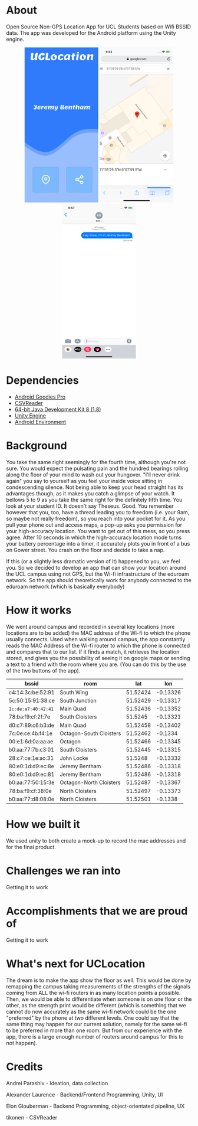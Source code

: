# About
Open Source Non-GPS Location App for UCL Students based on Wifi BSSID data. The app was developed for the Android platform using the Unity engine.

<p align="center">
<img src="https://github.com/alexlaurence/UCLocation/raw/master/prev1.png" data-canonical-src="https://github.com/alexlaurence/UCLocation/raw/master/prev1.png" width="200" height="420"/>
  <img src="https://github.com/alexlaurence/UCLocation/raw/master/prev2.png" data-canonical-src="https://github.com/alexlaurence/UCLocation/raw/master/prev2.png" width="200" height="420"/>
  <img src="https://github.com/alexlaurence/UCLocation/raw/master/prev3.png" data-canonical-src="https://github.com/alexlaurence/UCLocation/raw/master/prev3.png" width="200" height="420"/>
</p>

# Dependencies
- [Android Goodies Pro](https://www.assetstore.unity3d.com/go/v2?from=%23!%2Fcontent%2F67473)
- [CSVReader](https://github.com/tikonen/blog/blob/master/csvreader/CSVReader.cs)
- [64-bit Java Development Kit 8 (1.8)](http://www.oracle.com/technetwork/java/javase/downloads/jdk8-downloads-2133151.html)
- [Unity Engine](https://unity3d.com/get-unity/download)
- [Android Environment](https://docs.unity3d.com/Manual/android-sdksetup.html)

# Background
You take the same right seemingly for the fourth time, although you're not sure. You would expect the pulsating pain and the hundred bearings rolling along the floor of your mind to wash out your hungover. "I'll never drink again" you say to yourself as you feel your inside voice sitting in condescending silence. Not being able to keep your head straight has its advantages though, as it makes you catch a glimpse of your watch. It bellows 5 to 9 as you take the same right for the definitely fifth time. You look at your student ID. It doesn't say Theseus. Good. You remember however that you, too, have a thread leading you to freedom (i.e. your 9am, so maybe not really freedom), so you reach into your pocket for it. As you pull your phone out and access maps, a pop-up asks you permission for your high-accuracy location. You want to get out of this mess, so you press agree. After 10 seconds in which the high-accuracy location mode turns your battery percentage into a timer, it accurately plots you in front of a bus on Gower street. You crash on the floor and decide to take a nap.

If this (or a slightly less dramatic version of it) happened to you, we feel you. So we decided to develop an app that can show your location around the UCL campus using not GPS, but the Wi-fi infrastructure of the eduroam network. So the app should theoretically work for anybody connected to the eduroam network (which is basically everybody)

# How it works
We went around campus and recorded in several key locations (more locations are to be added) the MAC address of the Wi-fi to which the phone usually connects. Used when walking around campus, the app constantly reads the MAC Address of the Wi-fi router to which the phone is connected and compares that to our list. If it finds a match, it retrieves the location stored, and gives you the possibility of seeing it on google maps or sending a text to a friend with the room where you are. (You can do this by the use of the two buttons of the app).

| bssid             | room                    | lat      | lon      | 
|-------------------|-------------------------|----------|----------| 
| c4:14:3c:be:52:91 | South Wing              | 51.52424 | -0.13326 | 
| 5c:50:15:91:38:ce | South Junction          | 51.52429 | -0.13317 | 
| `1c:de:a7:40:42:41` | Main Quad               | 51.52436 | -0.13352 | 
| 78:ba:f9:cf:2f:7e | South Cloisters         | 51.5245  | -0.13321 | 
| d0:c7:89:c6:b3:de | Main Quad               | 51.52458 | -0.13402 | 
| 7c:0e:ce:4b:f4:1e | Octagon-South Cloisters | 51.52462 | -0.1334  | 
| 00:e1:6d:0a:aa:ae | Octagon                 | 51.52466 | -0.13345 | 
| b0:aa:77:7b:c3:01 | South Cloisters         | 51.52445 | -0.13315 | 
| 28:c7:ce:1e:ao:31 | John Locke              | 51.5248  | -0.13332 | 
| 80:e0:1d:d9:ec:8e | Jeremy Bentham          | 51.52486 | -0.13318 | 
| 80:e0:1d:d9:ec:81 | Jeremy Bentham          | 51.52486 | -0.13318 | 
| b0:aa:77:50:15:3e | Octagon-North Cloisters | 51.52487 | -0.13367 | 
| 78:ba:f9:cf:38:0e | North Cloisters         | 51.52497 | -0.13373 | 
| b0:aa:77:d8:08:0e | North Cloisters         | 51.52501 | -0.1338  | 




# How we built it
We used unity to both create a mock-up to record the mac addresses and for the final product.

# Challenges we ran into
Getting it to work

# Accomplishments that we are proud of
Getting it to work

# What's next for UCLocation
The dream is to make the app show the floor as well. This would be done by remapping the campus taking measurements of the strengths of the signals coming from ALL the wi-fi routers in as many location points a possible. Then, we would be able to differentiate when someone is on one floor or the other, as the strength print would be different (which is something that we cannot do now accurately as the same wi-fi network could be the one "preferred" by the phone at two different levels. One could say that the same thing may happen for our current solution, namely for the same wi-fi to be preferred in more than one room. But from our experience with the app, there is a large enough number of routers around campus for this to not happen).

# Credits
Andrei Parashiv - Ideation, data collection

Alexander Laurence - Backend/Frontend Programming, Unity, UI

Elon Glouberman - Backend Programming, object-orientated pipeline, UX

tikonen - CSVReader
